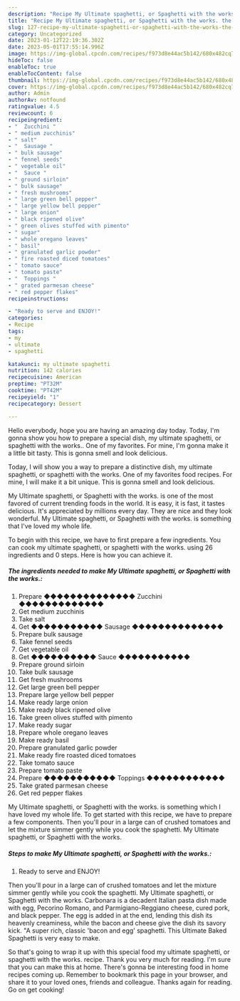 ```yaml
---
description: "Recipe My Ultimate spaghetti, or Spaghetti with the works. the Delicious}"
title: "Recipe My Ultimate spaghetti, or Spaghetti with the works. the Delicious}"
slug: 127-recipe-my-ultimate-spaghetti-or-spaghetti-with-the-works-the-delicious
category: Uncategorized
date: 2023-01-12T22:19:36.302Z
date: 2023-05-01T17:55:14.996Z
image: https://img-global.cpcdn.com/recipes/f973d8e44ac5b142/680x482cq70/my-ultimate-spaghetti-or-spaghetti-with-the-works-recipe-main-photo.jpg
hideToc: false
enableToc: true
enableTocContent: false
thumbnail: https://img-global.cpcdn.com/recipes/f973d8e44ac5b142/680x482cq70/my-ultimate-spaghetti-or-spaghetti-with-the-works-recipe-main-photo.jpg
cover: https://img-global.cpcdn.com/recipes/f973d8e44ac5b142/680x482cq70/my-ultimate-spaghetti-or-spaghetti-with-the-works-recipe-main-photo.jpg
author: Admin
authorAv: notfound
ratingvalue: 4.5
reviewcount: 6
recipeingredient:
- "  Zucchini "
- " medium zucchinis"
- " salt"
- "  Sausage "
- " bulk sausage"
- " fennel seeds"
- " vegetable oil"
- "  Sauce "
- " ground sirloin"
- " bulk sausage"
- " fresh mushrooms"
- " large green bell pepper"
- " large yellow bell pepper"
- " large onion"
- " black ripened olive"
- " green olives stuffed with pimento"
- " sugar"
- " whole oregano leaves"
- " basil"
- " granulated garlic powder"
- " fire roasted diced tomatoes"
- " tomato sauce"
- " tomato paste"
- "  Toppings "
- " grated parmesan cheese"
- " red pepper flakes"
recipeinstructions:

- "Ready to serve and ENJOY!"
categories:
- Recipe
tags:
- my
- ultimate
- spaghetti

katakunci: my ultimate spaghetti 
nutrition: 142 calories
recipecuisine: American
preptime: "PT32M"
cooktime: "PT42M"
recipeyield: "1"
recipecategory: Dessert

---
```



Hello everybody, hope you are having an amazing day today. Today, I'm gonna show you how to prepare a special dish, my ultimate spaghetti, or spaghetti with the works.. One of my favorites. For mine, I'm gonna make it a little bit tasty. This is gonna smell and look delicious.

Today, I will show you a way to prepare a distinctive dish, my ultimate spaghetti, or spaghetti with the works. One of my favorites food recipes. For mine, I will make it a bit unique. This is gonna smell and look delicious.

My Ultimate spaghetti, or Spaghetti with the works. is one of the most favored of current trending foods in the world. It is easy, it is fast, it tastes delicious. It's appreciated by millions every day. They are nice and they look wonderful. My Ultimate spaghetti, or Spaghetti with the works. is something that I've loved my whole life.


To begin with this recipe, we have to first prepare a few ingredients. You can cook my ultimate spaghetti, or spaghetti with the works. using 26 ingredients and 0 steps. Here is how you can achieve it.

<!--inarticleads1-->

##### The ingredients needed to make My Ultimate spaghetti, or Spaghetti with the works.:

1. Prepare  ◆◆◆◆◆◆◆◆◆◆◆◆◆◆ Zucchini ◆◆◆◆◆◆◆◆◆◆◆◆◆
1. Get  medium zucchinis
1. Take  salt
1. Get  ◆◆◆◆◆◆◆◆◆◆◆ Sausage ◆◆◆◆◆◆◆◆◆◆◆◆◆◆
1. Prepare  bulk sausage
1. Take  fennel seeds
1. Get  vegetable oil
1. Get  ◆◆◆◆◆◆◆◆◆◆ Sauce ◆◆◆◆◆◆◆◆◆◆◆
1. Prepare  ground sirloin
1. Take  bulk sausage
1. Get  fresh mushrooms
1. Get  large green bell pepper
1. Prepare  large yellow bell pepper
1. Make ready  large onion
1. Make ready  black ripened olive
1. Take  green olives stuffed with pimento
1. Make ready  sugar
1. Prepare  whole oregano leaves
1. Make ready  basil
1. Prepare  granulated garlic powder
1. Make ready  fire roasted diced tomatoes
1. Take  tomato sauce
1. Prepare  tomato paste
1. Prepare  ◆◆◆◆◆◆◆◆◆◆◆ Toppings ◆◆◆◆◆◆◆◆◆◆◆◆
1. Take  grated parmesan cheese
1. Get  red pepper flakes


My Ultimate spaghetti, or Spaghetti with the works. is something which I have loved my whole life. To get started with this recipe, we have to prepare a few components. Then you&#39;ll pour in a large can of crushed tomatoes and let the mixture simmer gently while you cook the spaghetti. My Ultimate spaghetti, or Spaghetti with the works. 

<!--inarticleads2-->

##### Steps to make My Ultimate spaghetti, or Spaghetti with the works.:


1. Ready to serve and ENJOY!

Then you&#39;ll pour in a large can of crushed tomatoes and let the mixture simmer gently while you cook the spaghetti. My Ultimate spaghetti, or Spaghetti with the works. Carbonara is a decadent Italian pasta dish made with egg, Pecorino Romano, and Parmigiano-Reggiano cheese, cured pork, and black pepper. The egg is added in at the end, lending this dish its heavenly creaminess, while the bacon and cheese give the dish its savory kick. &#34;A super rich, classic &#39;bacon and egg&#39; spaghetti. This Ultimate Baked Spaghetti is very easy to make. 

So that's going to wrap it up with this special food my ultimate spaghetti, or spaghetti with the works. recipe. Thank you very much for reading. I'm sure that you can make this at home. There's gonna be interesting food in home recipes coming up. Remember to bookmark this page in your browser, and share it to your loved ones, friends and colleague. Thanks again for reading. Go on get cooking!
